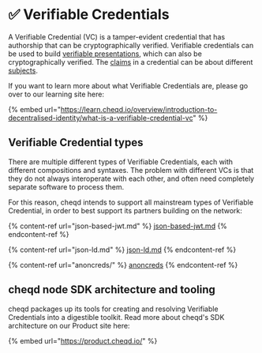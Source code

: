 # ✅ Verifiable Credentials

A Verifiable Credential (VC) is a tamper-evident credential that has authorship that can be cryptographically verified. Verifiable credentials can be used to build [verifiable presentations](https://www.w3.org/TR/vc-data-model/#dfn-verifiable-presentations), which can also be cryptographically verified. The [claims](https://www.w3.org/TR/vc-data-model/#dfn-claims) in a credential can be about different [subjects](https://www.w3.org/TR/vc-data-model/#dfn-subjects).

If you want to learn more about what Verifiable Credentials are, please go over to our learning site here:

{% embed url="https://learn.cheqd.io/overview/introduction-to-decentralised-identity/what-is-a-verifiable-credential-vc" %}

## Verifiable Credential types

There are multiple different types of Verifiable Credentials, each with different compositions and syntaxes. The problem with different VCs is that they do not always interoperate with each other, and often need completely separate software to process them.

For this reason, cheqd intends to support all mainstream types of Verifiable Credential, in order to best support its partners building on the network:

{% content-ref url="json-based-jwt.md" %}
[json-based-jwt.md](json-based-jwt.md)
{% endcontent-ref %}

{% content-ref url="json-ld.md" %}
[json-ld.md](json-ld.md)
{% endcontent-ref %}

{% content-ref url="anoncreds/" %}
[anoncreds](anoncreds/)
{% endcontent-ref %}

## cheqd node SDK architecture and tooling

cheqd packages up its tools for creating and resolving Verifiable Credentials into a digestible toolkit. Read more about cheqd's SDK architecture on our Product site here:

{% embed url="https://product.cheqd.io/" %}
